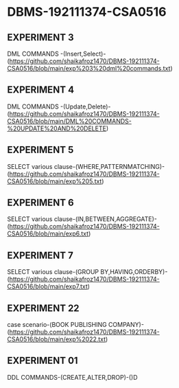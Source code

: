 # DBMS-192111374-CSA0516
## EXPERIMENT 3
DML COMMANDS -(Insert,Select)- (https://github.com/shaikafroz1470/DBMS-192111374-CSA0516/blob/main/exp%203%20dml%20commands.txt)
## EXPERIMENT 4
DML COMMANDS -(Update,Delete)-(https://github.com/shaikafroz1470/DBMS-192111374-CSA0516/blob/main/DML%20COMMANDS-%20UPDATE%20AND%20DELETE)
## EXPERIMENT 5
SELECT various clause-(WHERE,PATTERNMATCHING)-(https://github.com/shaikafroz1470/DBMS-192111374-CSA0516/blob/main/exp%205.txt)
## EXPERIMENT 6
SELECT various clause-(IN,BETWEEN,AGGREGATE)-(https://github.com/shaikafroz1470/DBMS-192111374-CSA0516/blob/main/exp6.txt)
## EXPERIMENT 7
SELECT various clause-(GROUP BY,HAVING,ORDERBY)-(https://github.com/shaikafroz1470/DBMS-192111374-CSA0516/blob/main/exp7.txt)
## EXPERIMENT 22
case scenario-(BOOK PUBLISHING COMPANY)-(https://github.com/shaikafroz1470/DBMS-192111374-CSA0516/blob/main/exp%2022.txt)
## EXPERIMENT 01
DDL COMMANDS-(CREATE,ALTER,DROP)-()D
